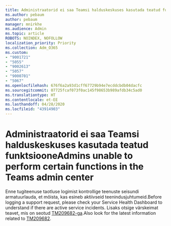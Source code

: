 ```yaml
---
title: Administraatorid ei saa Teamsi halduskeskuses kasutada teatud funktsioone
ms.author: pebaum
author: pebaum
manager: mnirkhe
ms.audience: Admin
ms.topic: article
ROBOTS: NOINDEX, NOFOLLOW
localization_priority: Priority
ms.collection: Adm_O365
ms.custom:
- "9001721"
- "5055"
- "9002613"
- "5057"
- "9000701"
- "5067"
ms.openlocfilehash: 676f6a2a93d1cff67729b94e7ecddcbdb04dacfc
ms.sourcegitcommit: 07725fcaf073f0ac145f98653b989afdb34c5ad0
ms.translationtype: HT
ms.contentlocale: et-EE
ms.lasthandoff: 04/28/2020
ms.locfileid: "43914903"
---
```

# <a name="admins-unable-to-perform-certain-functions-in-the-teams-admin-center"></a><span data-ttu-id="54b0f-102">Administraatorid ei saa Teamsi halduskeskuses kasutada teatud funktsioone</span><span class="sxs-lookup"><span data-stu-id="54b0f-102">Admins unable to perform certain functions in the Teams admin center</span></span>

<span data-ttu-id="54b0f-103">Enne tugiteenuse taotluse logimist kontrollige teenuste seisundi armatuurlauda, et mõista, kas esineb aktiivseid teenindusjuhtumeid.</span><span class="sxs-lookup"><span data-stu-id="54b0f-103">Before logging a support request, please check your Service Health Dashboard to understand if there are active service incidents.</span></span> <span data-ttu-id="54b0f-104">Lisaks otsige värskeimat teavet, mis on seotud [TM209682-ga](https://admin.microsoft.com/AdminPortal/Home/#/servicehealth?eventid=TM209682).</span><span class="sxs-lookup"><span data-stu-id="54b0f-104">Also look for the latest information related to [TM209682](https://admin.microsoft.com/AdminPortal/Home/#/servicehealth?eventid=TM209682).</span></span>
